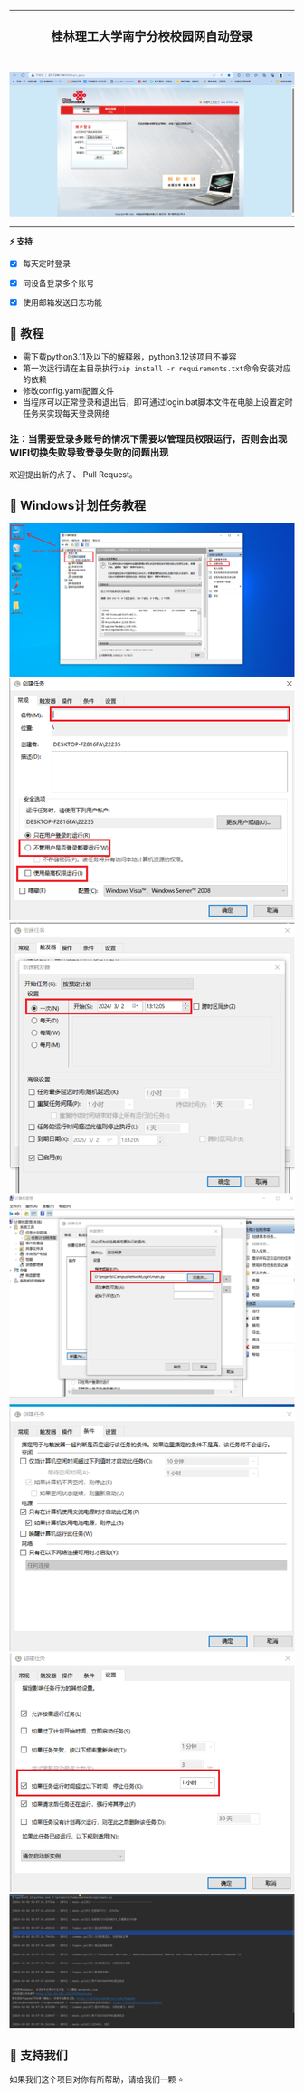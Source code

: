
------------------------------------
<p align="center">
  <h2 align="center">桂林理工大学南宁分校校园网自动登录</h2>
</p>
<br>

![cover](https://github.com/Ling5924/Images/blob/master/CNL/campus.png)

***
**⚡ 支持**   
* [x] 每天定时登录
* [x] 同设备登录多个账号
* [x] 使用邮箱发送日志功能


## 🔧 教程
* 需下载python3.11及以下的解释器，python3.12该项目不兼容
* 第一次运行请在主目录执行```pip install -r requirements.txt```命令安装对应的依赖
* 修改config.yaml配置文件
* 当程序可以正常登录和退出后，即可通过login.bat脚本文件在电脑上设置定时任务来实现每天登录网络
### 注：当需要登录多账号的情况下需要以管理员权限运行，否则会出现WIFI切换失败导致登录失败的问题出现


欢迎提出新的点子、 Pull Request。  

## 🔧 Windows计划任务教程
![cover](https://github.com/Ling5924/Images/blob/master/CNL/1.png)
![cover](https://github.com/Ling5924/Images/blob/master/CNL/2.png)
![cover](https://github.com/Ling5924/Images/blob/master/CNL/3.png)
![cover](https://github.com/Ling5924/Images/blob/master/CNL/4.png)
![cover](https://github.com/Ling5924/Images/blob/master/CNL/5.png)
![cover](https://github.com/Ling5924/Images/blob/master/CNL/6.png)
![cover](https://github.com/Ling5924/Images/blob/master/CNL/7.png)


## 💪 支持我们

如果我们这个项目对你有所帮助，请给我们一颗 ⭐️
